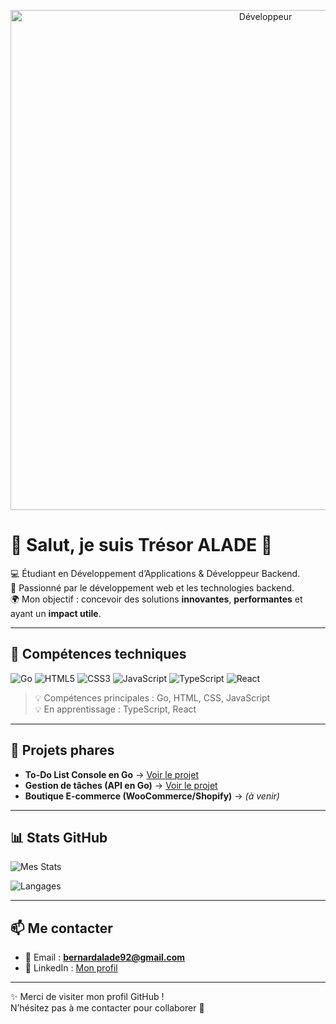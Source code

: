 <p align="center">
  <img src="https://i.ibb.co/2P4RZDf/developer-sticker.png" alt="Développeur" width="800"/>
</p>

# 👋 Salut, je suis Trésor ALADE 🌱

💻 Étudiant en Développement d’Applications & Développeur Backend.  
🎯 Passionné par le développement web et les technologies backend.  
🌍 Mon objectif : concevoir des solutions **innovantes**, **performantes** et ayant un **impact utile**.

---

## 🚀 Compétences techniques
![Go](https://img.shields.io/badge/-Go-00ADD8?logo=go)
![HTML5](https://img.shields.io/badge/-HTML5-E34F26?logo=html5&logoColor=white)
![CSS3](https://img.shields.io/badge/-CSS3-1572B6?logo=css3)
![JavaScript](https://img.shields.io/badge/-JavaScript-F7DF1E?logo=javascript&logoColor=black)
![TypeScript](https://img.shields.io/badge/-TypeScript-3178C6?logo=typescript&logoColor=white)
![React](https://img.shields.io/badge/-React-61DAFB?logo=react&logoColor=black)

> 💡 Compétences principales : Go, HTML, CSS, JavaScript  
> 💡 En apprentissage : TypeScript, React

---

## 🌟 Projets phares
- **To-Do List Console en Go** → [Voir le projet](https://github.com/Tresor228/ToDoList-Go)  
- **Gestion de tâches (API en Go)** → [Voir le projet](https://github.com/Tresor228/TaskManagerAPI)  
- **Boutique E-commerce (WooCommerce/Shopify)** → *(à venir)*  

---

## 📊 Stats GitHub
![Mes Stats](https://github-readme-stats.vercel.app/api?username=Tresor228&show_icons=true&theme=radical)

![Langages](https://github-readme-stats.vercel.app/api/top-langs/?username=Tresor228&layout=compact&theme=radical)

---

## 📫 Me contacter
- 📧 Email : **bernardalade92@gmail.com**  
- 🔗 LinkedIn : [Mon profil](https://www.linkedin.com/in/tr%C3%A9sor-alade-095a12337/)  

---

✨ Merci de visiter mon profil GitHub !  
N’hésitez pas à me contacter pour collaborer 🚀
